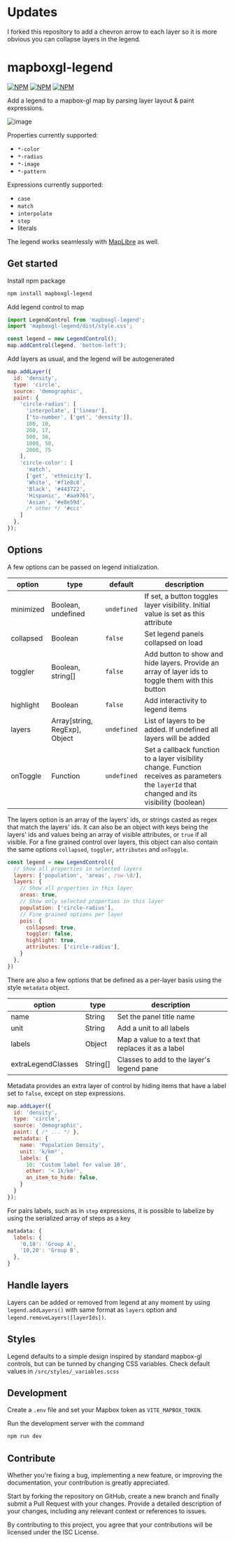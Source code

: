 # Updates
I forked this repository to add a chevron arrow to each layer so it is more obvious you can collapse layers in the legend.

# mapboxgl-legend

[![NPM](https://img.shields.io/npm/v/mapboxgl-legend)](https://npmjs.org/package/mapboxgl-legend)
[![NPM](https://img.shields.io/bundlephobia/minzip/mapboxgl-legend)](https://npmjs.org/package/mapboxgl-legend)
[![NPM](https://img.shields.io/npm/l/mapboxgl-legend)](https://npmjs.org/package/mapboxgl-legend)

Add a legend to a mapbox-gl map by parsing layer layout & paint expressions.

![image](https://user-images.githubusercontent.com/12972543/116700430-0d338b80-a9c7-11eb-913f-70c884589dc0.png)

Properties currently supported:

- `*-color`
- `*-radius`
- `*-image`
- `*-pattern`

Expressions currently supported:

- `case`
- `match`
- `interpolate`
- `step`
- literals

The legend works seamlessly with [MapLibre](https://maplibre.org/) as well.

## Get started

Install npm package

```bash
npm install mapboxgl-legend
```

Add legend control to map

```javascript
import LegendControl from 'mapboxgl-legend';
import 'mapboxgl-legend/dist/style.css';

const legend = new LegendControl();
map.addControl(legend, 'bottom-left');
```

Add layers as usual, and the legend will be autogenerated

```javascript
map.addLayer({
  id: 'density',
  type: 'circle',
  source: 'demographic',
  paint: {
    'circle-radius': [
      'interpolate', ['linear'],
      ['to-number', ['get', 'density']],
      100, 10,
      200, 17,
      500, 30,
      1000, 50,
      2000, 75
    ],
    'circle-color': [
      'match',
      ['get', 'ethnicity'],
      'White', '#f1e8c8',
      'Black', '#443722',
      'Hispanic', '#aa9761',
      'Asian', '#e8e59d',
      /* other */ '#ccc'
    ]
  },
});
```

## Options

A few options can be passed on legend initialization.

| option | type | default | description |
| --- | --- | --- | --- |
| minimized | Boolean, undefined | `undefined` | If set, a button toggles layer visibility. Initial value is set as this attribute |
| collapsed | Boolean | `false` | Set legend panels collapsed on load |
| toggler | Boolean, string[] | `false` | Add button to show and hide layers. Provide an array of layer ids to toggle them with this button |
| highlight | Boolean | `false` | Add interactivity to legend items |
| layers | Array[string, RegExp], Object | `undefined` | List of layers to be added. If undefined all layers will be added |
| onToggle | Function | `undefined` | Set a callback function to a layer visibility change. Function receives as parameters the `layerId` that changed and its visibility (boolean) |

The layers option is an array of the layers' ids, or strings casted as regex that match the layers' ids. It can also be an object with keys being the layers' ids and values being an array of visible attributes, or `true` if all visible. For a fine grained control over layers, this object can also contain the same options `collapsed`, `toggler`, `attributes` and `onToggle`.

```javascript
const legend = new LegendControl({
  // Show all properties in selected layers
  layers: ['population', 'areas', /sw-\d/],
  layers: {
    // Show all properties in this layer
    areas: true,
    // Show only selected properties in this layer
    population: ['circle-radius'], 
    // Fine grained options per layer
    pois: {
      collapsed: true,
      toggler: false,
      highlight: true,
      attributes: ['circle-radius'],
    }
  },
})
```

There are also a few options that be defined as a per-layer basis using the style `metadata` object.

| option | type | description |
| --- | --- | --- |
| name | String | Set the panel title name |
| unit | String | Add a unit to all labels |
| labels | Object | Map a value to a text that replaces it as a label |
| extraLegendClasses | String[] | Classes to add to the layer's legend pane |

Metadata provides an extra layer of control by hiding items that have a label set to `false`, except on step expressions.

```javascript
map.addLayer({
  id: 'density',
  type: 'circle',
  source: 'demographic',
  paint: { /* ... */ },
  metadata: {
    name: 'Population Density',
    unit: 'k/km²',
    labels: {
      10: 'Custom label for value 10',
      other: '< 1k/km²',
      an_item_to_hide: false,
    }
  }
});
```

For pairs labels, such as in `step` expressions, it is possible to labelize by using the serialized array of steps as a key

```javascript
matadata: {
  labels: {
    '0,10': 'Group A',
    '10,20': 'Group B',
  },
}
```

## Handle layers

Layers can be added or removed from legend at any moment by using `legend.addLayers()` with same format as `layers` option and `legend.removeLayers([layerIds])`.

## Styles

Legend defaults to a simple design inspired by standard mapbox-gl controls, but can be tunned by changing CSS variables. Check default values in `/src/styles/_variables.scss`

## Development

Create a `.env` file and set your Mapbox token as `VITE_MAPBOX_TOKEN`.

Run the development server with the command

```bash
npm run dev
```

## Contribute

Whether you're fixing a bug, implementing a new feature, or improving the documentation, your contribution is greatly appreciated.

Start by forking the repository on GitHub, create a new branch and finally submit a Pull Request with your changes. Provide a detailed description of your changes, including any relevant context or references to issues.

By contributing to this project, you agree that your contributions will be licensed under the ISC License.
